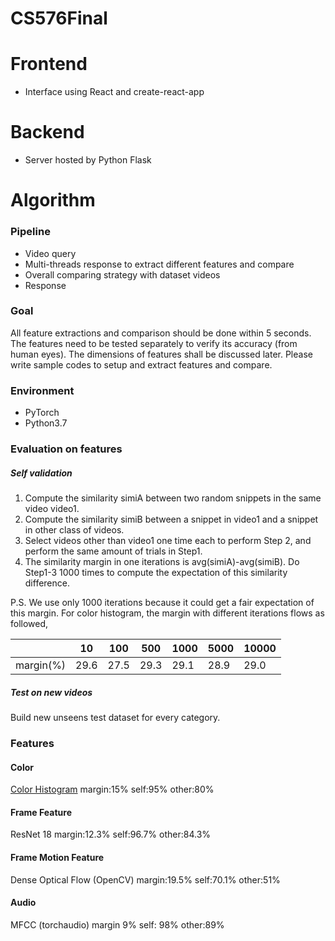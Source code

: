 # CS576Final

# Frontend
* Interface using React and create-react-app

# Backend
* Server hosted by Python Flask

# Algorithm
### Pipeline
* Video query
* Multi-threads response to extract different features and compare
* Overall comparing strategy with dataset videos
* Response
### Goal
All feature extractions and comparison should be done within 5 seconds. The features need to be tested separately to verify its accuracy (from human eyes). The dimensions of features shall be discussed later. Please write sample codes to setup and extract features and compare.
### Environment
* PyTorch
* Python3.7
### Evaluation on features
##### Self validation
1. Compute the similarity simiA between two random snippets in the same video video1.
2. Compute the similarity simiB between a snippet in video1 and a snippet in other class of videos.
3. Select videos other than video1 one time each to perform Step 2, and perform the same amount of trials in Step1.
4. The similarity margin in one iterations is avg(simiA)-avg(simiB). Do Step1-3 1000 times to compute the expectation of this similarity difference.

P.S. We use only 1000 iterations because it could get a fair expectation of this margin.
For color histogram, the margin with different iterations flows as followed, 

| |10|100|500|1000|5000|10000|
|---|---|---|---|---|---|---|
|margin(%)|29.6|27.5|29.3|29.1|28.9|29.0|

##### Test on new videos
Build new unseens test dataset for every category.

### Features
#### Color 
[Color Histogram](https://www.geeksforgeeks.org/opencv-python-program-analyze-image-using-histogram/)
margin:15%
self:95%
other:80%


#### Frame Feature
ResNet 18
margin:12.3%
self:96.7%
other:84.3%

#### Frame Motion Feature
Dense Optical Flow (OpenCV)
margin:19.5%
self:70.1%
other:51%

#### Audio
MFCC (torchaudio)
margin 9%
self: 98%
other:89%

  
